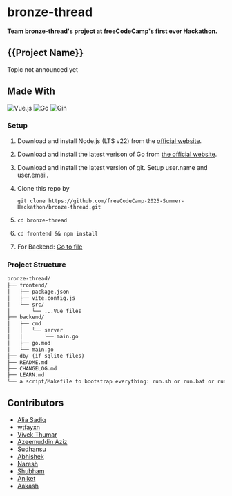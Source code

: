# bronze-thread

**Team bronze-thread's project at freeCodeCamp's first ever Hackathon.**

## {{Project Name}}

Topic not announced yet

## Made With
![Vue.js](https://img.shields.io/badge/Vue.js-35495E?style=for-the-badge&logo=vuedotjs&logoColor=4FC08D)
![Go](https://img.shields.io/badge/Go-00ADD8?style=for-the-badge&logo=Go&logoColor=FFFFFF)
![Gin](https://img.shields.io/badge/Gin-008ECF?style=for-the-badge&logo=Gin&logoColor=FFFFFF)

### Setup

1. Download and install Node.js (LTS v22) from the [official website](https://nodejs.org/en/download).
2. Download and install the latest verison of Go from [the official website](https://go.dev/dl/).
3. Download and install the latest version of git. Setup user.name and user.email.
4. Clone this repo by

   `git clone https://github.com/freeCodeCamp-2025-Summer-Hackathon/bronze-thread.git`
5. `cd bronze-thread`
6. `cd frontend && npm install`
7. For Backend: [Go to file](backend/README.md)

### Project Structure

```md
bronze-thread/
├── frontend/
│   ├── package.json
│   ├── vite.config.js
│   └── src/
│       └── ...Vue files
├── backend/
│   ├── cmd
│   │   └── server
│   │       └── main.go
│   ├── go.mod
│   └── main.go
├── db/ (if sqlite files)
├── README.md
├── CHANGELOG.md
├── LEARN.md
└── a script/Makefile to bootstrap everything: run.sh or run.bat or run.js whatever
```

## Contributors

<!-- markdownlint-disable MD033 -->
* <a href="https://github.com/AliaSadiq" target="_blank">Alia Sadiq</a>
* <a href="https://github.com/wtfayxn" target="_blank">wtfayxn</a>
* <a href="https://github.com/mrvivekthumar" target="_blank">Vivek Thumar</a>
* <a href="https://github.com/azeemuddinaziz" target="_blank">Azeemuddin Aziz</a>
* <a href="https://github.com/sudhansubhushanmishra" target="_blank">Sudhansu</a>
* <a href="https://github.com/3x10RaiseTo8" target="_blank">Abhishek</a>
* <a href="https://github.com/knaresh10" target="_blank">Naresh</a>
* <a href="https://github.com/shubhamxpawar" target="_blank">Shubham</a>
* <a href="https://github.com/Aniket040504" target="_blank">Aniket</a>
* <a href="https://github.com/mr-aakash-git" target="_blank">Aakash</a>